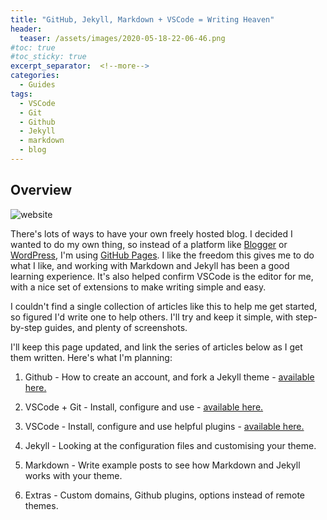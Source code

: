 ```yaml
---
title: "GitHub, Jekyll, Markdown + VSCode = Writing Heaven"
header:
  teaser: /assets/images/2020-05-18-22-06-46.png
#toc: true
#toc_sticky: true
excerpt_separator:  <!--more-->
categories:
  - Guides
tags:
  - VSCode
  - Git
  - Github
  - Jekyll
  - markdown
  - blog
---
```


## Overview

![website](/assets/images/2020-05-18-22-06-46.png)

There's lots of ways to have your own freely hosted blog. I decided I wanted to do my own thing, so instead of a platform like [Blogger](https://www.blogger.com/) or [WordPress](https://wordpress.com/), I'm using [GitHub Pages](https://pages.github.com/). I like the freedom this gives me to do what I like, and working with Markdown and Jekyll has been a good learning experience. It's also helped confirm VSCode is the editor for me, with a nice set of extensions to make writing simple and easy.

<!--more-->

I couldn't find a single collection of articles like this to help me get started, so figured I'd write one to help others. I'll try and keep it simple, with step-by-step guides, and plenty of screenshots.

I'll keep this page updated, and link the series of articles below as I get them written. Here's what I'm planning:

1. Github - How to create an account, and fork a Jekyll theme - [available here.](https://pencer.io/guides/guides-getting-started-github/)

2. VSCode + Git - Install, configure and use - [available here.](https://pencer.io/guides/guides-vscode-git/)

3. VSCode - Install, configure and use helpful plugins - [available here.](https://pencer.io/guides/guides-vscode-extensions/)

4. Jekyll - Looking at the configuration files and customising your theme.

5. Markdown - Write example posts to see how Markdown and Jekyll works with your theme.

6. Extras - Custom domains, Github plugins, options instead of remote themes.
